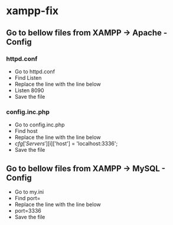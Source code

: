 # xampp-fix

## Go to bellow files from XAMPP -> Apache - Config
### httpd.conf
  - Go to httpd.conf
  - Find Listen
  - Replace the line with the line below
  - Listen 8090
  - Save the file
### config.inc.php
  - Go to config.inc.php
  - Find host
  - Replace the line with the line below
  - $cfg['Servers'][$i]['host'] = 'localhost:3336';
  - Save the file
## Go to bellow files from XAMPP -> MySQL - Config
  - Go to my.ini
  - Find port=
  - Replace the line with the line below
  - port=3336
  - Save the file
